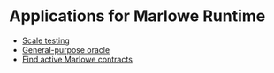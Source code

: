 # Applications for Marlowe Runtime

- [Scale testing](Scaling.md)
- [General-purpose oracle](Oracle.md)
- [Find active Marlowe contracts](Finder.md)
